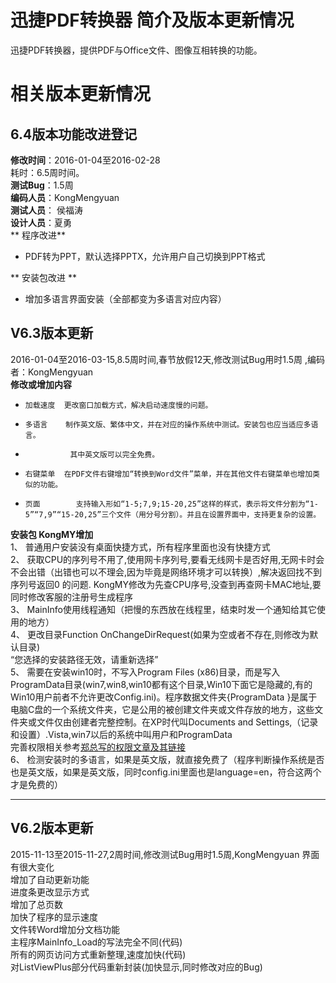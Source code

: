 # 迅捷PDF转换器 简介及版本更新情况
迅捷PDF转换器，提供PDF与Office文件、图像互相转换的功能。

# 相关版本更新情况 #
## 6.4版本功能改进登记 ##
**修改时间**：2016-01-04至2016-02-28  
耗时：6.5周时间。  
**测试Bug**：1.5周  
**编码人员**：KongMengyuan  
**测试人员**： 侯福涛  
**设计人员**：夏勇  
** 程序改进**   

- PDF转为PPT，默认选择PPTX，允许用户自己切换到PPT格式

** 安装包改进 **  

- 增加多语言界面安装（全部都变为多语言对应内容）

## V6.3版本更新 ##
2016-01-04至2016-03-15,8.5周时间,春节放假12天,修改测试Bug用时1.5周 ,编码者：KongMengyuan  
**修改或增加内容**  
-     加载速度	更改窗口加载方式，解决启动速度慢的问题。  
-     多语言    制作英文版、繁体中文，并在对应的操作系统中测试。安装包也应当适应多语言。    
-               其中英文版可以完全免费。  
-     右键菜单	在PDF文件右键增加“转换到Word文件”菜单，并在其他文件右键菜单也增加类似的功能。  
-     页面	    支持输入形如“1-5;7,9;15-20,25”这样的样式，表示将文件分割为“1-5”“7,9”“15-20,25”三个文件（用分号分割）。并且在设置界面中，支持更复杂的设置。
       
**安装包	KongMY增加**  
      1、	普通用户安装没有桌面快捷方式，所有程序里面也没有快捷方式  
      2、	获取CPU的序列号不用了,使用网卡序列号,要看无线网卡是否好用,无网卡时会不会出错（出错也可以不理会,因为毕竟是网络环境才可以转换）,解决返回找不到序列号返回0 的问题. KongMY修改为先查CPU序号,没查到再查网卡MAC地址,要同时修改客服的注册号生成程序  
      3、	MainInfo使用线程通知（把慢的东西放在线程里，结束时发一个通知给其它使用的地方）  
      4、	更改目录Function OnChangeDirRequest(如果为空或者不存在,则修改为默认目录)  
        “您选择的安装路径无效，请重新选择”  
      5、	需要在安装win10时，不写入Program Files (x86)目录，而是写入ProgramData目录(win7,win8,win10都有这个目录,Win10下面它是隐藏的,有的Win10用户前者不允许更改Config.ini)。程序数据文件夹{ProgramData }是属于电脑C盘的一个系统文件夹，它是公用的被创建文件夹或文件存放的地方，这些文件夹或文件仅由创建者完整控制。在XP时代叫Documents and Settings,（记录和设置）.Vista,win7以后的系统中叫用户和ProgramData  
      完善权限相关参考[郑总写的权限文章及其链接](https://gist.github.com/huduntech/9bde433073462b0fa328)   
      6、	检测安装时的多语言，如果是英文版，就直接免费了（程序判断操作系统是否也是英文版，如果是英文版，同时config.ini里面也是language=en，符合这两个才是免费的）  

--------------------
## V6.2版本更新 ##
2015-11-13至2015-11-27,2周时间,修改测试Bug用时1.5周,KongMengyuan
    界面有很大变化  
    增加了自动更新功能  
    进度条更改显示方式  
    增加了总页数  
    加快了程序的显示速度  
    文件转Word增加分文档功能  
    主程序MainInfo_Load的写法完全不同(代码)  
    所有的网页访问方式重新整理,速度加快(代码)  
    对ListViewPlus部分代码重新封装(加快显示,同时修改对应的Bug)  
